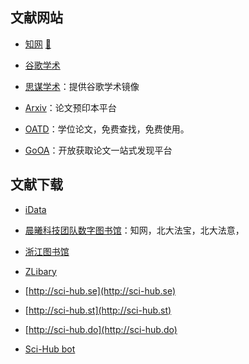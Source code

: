 ## 文献网站

- [知网](https://www.cnki.net/) [🔐](/zy/知网账号.md)

- [谷歌学术](https://scholar.google.com/)

- [思谋学术](https://ac.scmor.com/)：提供谷歌学术镜像

- [Arxiv](https://arxiv.org/)：论文预印本平台


- [OATD](https://oatd.org/)：学位论文，免费查找，免费使用。

- [GoOA](http://gooa.las.ac.cn/)：开放获取论文一站式发现平台

## 文献下载

- [iData](https://www.cn-ki.net/)

- [晨曦科技团队数字图书馆](https://31sanyi.neocities.org/zwsjk.html)：知网，北大法宝，北大法意，

- [浙江图书馆](https://www.zjlib.cn/)

- [ZLibary](http://libgen.bban.top/)

- [http://sci-hub.se](http://sci-hub.se)

- [http://sci-hub.st](http://sci-hub.st)

- [http://sci-hub.do](http://sci-hub.do)

- [Sci-Hub bot](https://t.me/scihubot)
